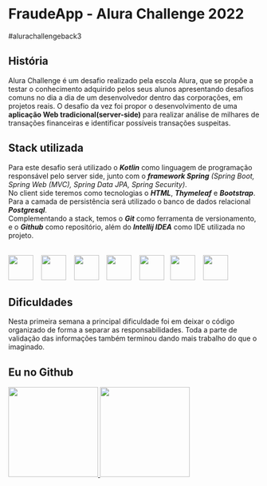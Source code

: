 # FraudeApp - Alura Challenge 2022
#alurachallengeback3

História
-
Alura Challenge é um desafio realizado pela escola Alura, que se propõe a testar o conhecimento adquirido pelos seus alunos apresentando desafios comuns no dia a dia de um desenvolvedor dentro das corporações, em projetos reais.
O desafio da vez foi propor o desenvolvimento de uma **aplicação Web tradicional(server-side)** para realizar análise de milhares de transações financeiras e identificar possíveis transações suspeitas. 

Stack utilizada
-
Para este desafio será utilizado o ***Kotlin*** como linguagem de programação responsável pelo server side, junto com o ***framework Spring*** *(Spring Boot, Spring Web (MVC), Spring Data JPA, Spring Security)*.<BR> 
No client side teremos como tecnologias o ***HTML***, ***Thymeleaf*** e ***Bootstrap***.<BR> 
Para a camada de persistência será utilizado o banco de dados relacional ***Postgresql***.<br>
Complementando a stack, temos o ***Git*** como ferramenta de versionamento, e o ***Github*** como repositório, além do ***Intellij IDEA*** como IDE utilizada no projeto. <BR><BR>

<img src="https://cdn.jsdelivr.net/gh/devicons/devicon/icons/kotlin/kotlin-original.svg"  width="50" height="50"/>&nbsp;&nbsp;&nbsp;
<img src="https://cdn.jsdelivr.net/gh/devicons/devicon/icons/spring/spring-plain-wordmark.svg" width="50" height="50"/>&nbsp;&nbsp;&nbsp;
<img src="https://cdn.jsdelivr.net/gh/devicons/devicon/icons/bootstrap/bootstrap-plain-wordmark.svg" width="50" height="50"/>&nbsp;&nbsp;&nbsp;
<img src="https://cdn.jsdelivr.net/gh/devicons/devicon/icons/postgresql/postgresql-original-wordmark.svg" width="50" height="50"/>&nbsp;&nbsp;&nbsp;
<img src="https://cdn.jsdelivr.net/gh/devicons/devicon/icons/intellij/intellij-original.svg" width="50" height="50"/>&nbsp;&nbsp;
<img src="https://cdn.jsdelivr.net/gh/devicons/devicon/icons/git/git-original-wordmark.svg" width="50" height="50"/>&nbsp;&nbsp;&nbsp;
<img src="https://cdn.jsdelivr.net/gh/devicons/devicon/icons/github/github-original-wordmark.svg" width="50" height="50"/>

Dificuldades
-
Nesta primeira semana a principal dificuldade foi em deixar o código organizado de forma a separar as responsabilidades. Toda a parte de validação das informações também terminou dando mais trabalho do que o imaginado.

Eu no Github
-

<div>
  <a href="https://github.com/acrsantana">
  <img height="180em" src="https://github-readme-stats.vercel.app/api/top-langs/?username=acrsantana&layout=compact&langs_count=7&theme=dracula"/>
  <img height="180em" src="https://github-readme-stats.vercel.app/api?username=acrsantana&show_icons=true&theme=dracula&include_all_commits=true&count_private=true"/>
</div>
